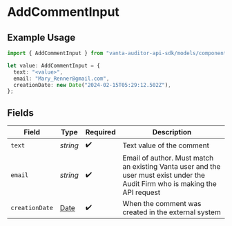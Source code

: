 # AddCommentInput

## Example Usage

```typescript
import { AddCommentInput } from "vanta-auditor-api-sdk/models/components";

let value: AddCommentInput = {
  text: "<value>",
  email: "Mary_Renner@gmail.com",
  creationDate: new Date("2024-02-15T05:29:12.502Z"),
};
```

## Fields

| Field                                                                                                                         | Type                                                                                                                          | Required                                                                                                                      | Description                                                                                                                   |
| ----------------------------------------------------------------------------------------------------------------------------- | ----------------------------------------------------------------------------------------------------------------------------- | ----------------------------------------------------------------------------------------------------------------------------- | ----------------------------------------------------------------------------------------------------------------------------- |
| `text`                                                                                                                        | *string*                                                                                                                      | :heavy_check_mark:                                                                                                            | Text value of the comment                                                                                                     |
| `email`                                                                                                                       | *string*                                                                                                                      | :heavy_check_mark:                                                                                                            | Email of author. Must match an existing Vanta user and the user must exist under the Audit Firm who is making the API request |
| `creationDate`                                                                                                                | [Date](https://developer.mozilla.org/en-US/docs/Web/JavaScript/Reference/Global_Objects/Date)                                 | :heavy_check_mark:                                                                                                            | When the comment was created in the external system                                                                           |